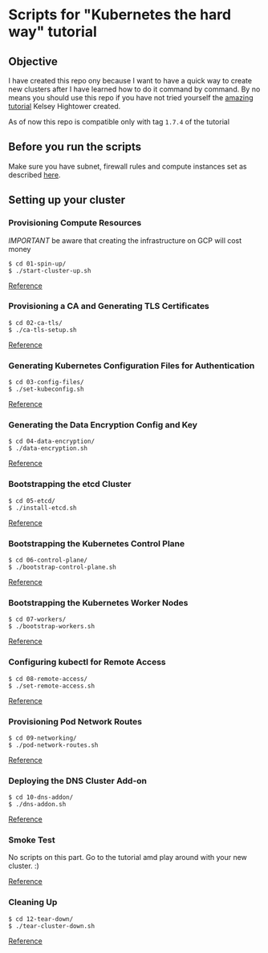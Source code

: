 # Scripts for "Kubernetes the hard way" tutorial

## Objective

I have created this repo ony because I want to have a quick way to create new clusters after I have learned how to do it command by command. By no means you should use this repo if you have not tried yourself the [amazing tutorial](https://github.com/kelseyhightower/kubernetes-the-hard-way) Kelsey Hightower created.

As of now this repo is compatible only with tag `1.7.4` of the tutorial

## Before you run the scripts

Make sure you have subnet, firewall rules and compute instances set as described [here](https://github.com/kelseyhightower/kubernetes-the-hard-way/blob/master/docs/03-compute-resources.md).

## Setting up your cluster

### Provisioning Compute Resources

_IMPORTANT_ be aware that creating the infrastructure on GCP will cost money

```
$ cd 01-spin-up/
$ ./start-cluster-up.sh
```

[Reference](https://github.com/kelseyhightower/kubernetes-the-hard-way/blob/1.7.4/docs/03-compute-resources.md)

### Provisioning a CA and Generating TLS Certificates

```
$ cd 02-ca-tls/
$ ./ca-tls-setup.sh
```

[Reference](https://github.com/kelseyhightower/kubernetes-the-hard-way/blob/master/docs/04-certificate-authority.md)

### Generating Kubernetes Configuration Files for Authentication

```
$ cd 03-config-files/
$ ./set-kubeconfig.sh
```

[Reference](https://github.com/kelseyhightower/kubernetes-the-hard-way/blob/master/docs/05-kubernetes-configuration-files.md)

### Generating the Data Encryption Config and Key

```
$ cd 04-data-encryption/
$ ./data-encryption.sh
```

[Reference](https://github.com/kelseyhightower/kubernetes-the-hard-way/blob/master/docs/06-data-encryption-keys.md)

### Bootstrapping the etcd Cluster

```
$ cd 05-etcd/
$ ./install-etcd.sh
```

[Reference](https://github.com/kelseyhightower/kubernetes-the-hard-way/blob/master/docs/07-bootstrapping-etcd.md)

### Bootstrapping the Kubernetes Control Plane

```
$ cd 06-control-plane/
$ ./bootstrap-control-plane.sh
```

[Reference](https://github.com/kelseyhightower/kubernetes-the-hard-way/blob/master/docs/08-bootstrapping-kubernetes-controllers.md)

### Bootstrapping the Kubernetes Worker Nodes

```
$ cd 07-workers/
$ ./bootstrap-workers.sh
```

[Reference](https://github.com/kelseyhightower/kubernetes-the-hard-way/blob/1.7.4/docs/09-bootstrapping-kubernetes-workers.md)

### Configuring kubectl for Remote Access

```
$ cd 08-remote-access/
$ ./set-remote-access.sh
```

[Reference](https://github.com/kelseyhightower/kubernetes-the-hard-way/blob/1.7.4/docs/10-configuring-kubectl.md)

### Provisioning Pod Network Routes

```
$ cd 09-networking/
$ ./pod-network-routes.sh
```

[Reference](https://github.com/kelseyhightower/kubernetes-the-hard-way/blob/1.7.4/docs/11-pod-network-routes.md)

### Deploying the DNS Cluster Add-on

```
$ cd 10-dns-addon/
$ ./dns-addon.sh
```

[Reference](https://github.com/kelseyhightower/kubernetes-the-hard-way/blob/1.7.4/docs/12-dns-addon.md)

### Smoke Test

No scripts on this part. Go to the tutorial amd play around with your new cluster. :)

[Reference](https://github.com/kelseyhightower/kubernetes-the-hard-way/blob/1.7.4/docs/13-smoke-test.md)

### Cleaning Up

```
$ cd 12-tear-down/
$ ./tear-cluster-down.sh
```

[Reference](https://github.com/kelseyhightower/kubernetes-the-hard-way/blob/1.7.4/docs/14-cleanup.md)
